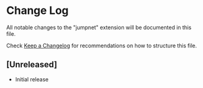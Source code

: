 # Change Log

All notable changes to the "jumpnet" extension will be documented in this file.

Check [Keep a Changelog](http://keepachangelog.com/) for recommendations on how to structure this file.

## [Unreleased]

- Initial release